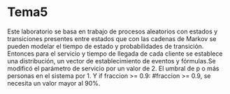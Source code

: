 # Tema5

Este laboratorio se basa en trabajo de procesos aleatorios con estados y transiciones presentes entre estados que con las cadenas de Markov se pueden modelar el tiempo de estado y probabilidades de transición. Entonces para el servicio y tiempo de llegada de cada cliente se establece una distribución, un vector de establecimiento de eventos y fórmulas.Se modificó el parámetro de servicio por un valor de 2. El umbral de p o más personas en el sistema por 1. Y if fraccion >= 0.9: #fraccion >= 0.9, se necesita un valor mayor al 90%.
